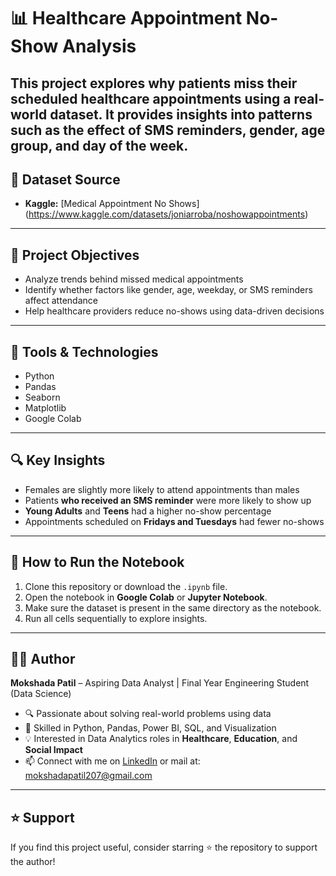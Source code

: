 # 📊 Healthcare Appointment No-Show Analysis

This project explores why patients miss their scheduled healthcare appointments
using a real-world dataset. It provides insights into patterns such as the effect
of SMS reminders, gender, age group, and day of the week.
---
## 📁 Dataset Source

- **Kaggle:** [Medical Appointment No Shows]
(https://www.kaggle.com/datasets/joniarroba/noshowappointments)

---

## 🎯 Project Objectives

- Analyze trends behind missed medical appointments
- Identify whether factors like gender, age, weekday, or SMS reminders affect attendance
- Help healthcare providers reduce no-shows using data-driven decisions

---

## 🧰 Tools & Technologies

- Python
- Pandas
- Seaborn
- Matplotlib
- Google Colab

---

## 🔍 Key Insights

- Females are slightly more likely to attend appointments than males
- Patients **who received an SMS reminder** were more likely to show up
- **Young Adults** and **Teens** had a higher no-show percentage
- Appointments scheduled on **Fridays and Tuesdays** had fewer no-shows

---

## 📌 How to Run the Notebook

1. Clone this repository or download the `.ipynb` file.
2. Open the notebook in **Google Colab** or **Jupyter Notebook**.
3. Make sure the dataset is present in the same directory as the notebook.
4. Run all cells sequentially to explore insights.

---
## 👩‍💻 Author

**Mokshada Patil** – Aspiring Data Analyst | Final Year Engineering Student (Data Science)

- 🔍 Passionate about solving real-world problems using data
- 🧠 Skilled in Python, Pandas, Power BI, SQL, and Visualization
- 💡 Interested in Data Analytics roles in **Healthcare**, **Education**, and **Social Impact**
- 📫 Connect with me on [LinkedIn](https://www.linkedin.com/in/mokshada-patil-80132b2b0)
or mail at: mokshadapatil207@gmail.com

---

## ⭐ Support

If you find this project useful, consider starring ⭐ the repository to support the author!
